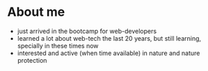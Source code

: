 # About me
- just arrived in the bootcamp for web-developers
- learned a lot about web-tech the last 20 years, but still learning, specially in these times now
- interested and active (when time available) in nature and nature protection
